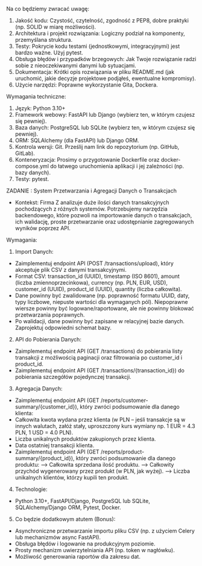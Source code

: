 Na co będziemy zwracać uwagę:

1. Jakość kodu: Czystość, czytelność, zgodność z PEP8, dobre praktyki (np. SOLID w miarę możliwości).
2. Architektura i projekt rozwiązania: Logiczny podział na komponenty, przemyślana struktura.
3. Testy: Pokrycie kodu testami (jednostkowymi, integracyjnymi) jest bardzo ważne. Użyj pytest.
4. Obsługa błędów i przypadków brzegowych: Jak Twoje rozwiązanie radzi sobie z nieoczekiwanymi danymi lub sytuacjami.
5. Dokumentacja: Krótki opis rozwiązania w pliku README.md (jak uruchomić, jakie decyzje projektowe podjąłeś, ewentualne kompromisy).
6. Użycie narzędzi: Poprawne wykorzystanie Gita, Dockera.

Wymagania techniczne:

1. Język: Python 3.10+
2. Framework webowy: FastAPI lub Django (wybierz ten, w którym czujesz się pewniej).
3. Baza danych: PostgreSQL lub SQLite (wybierz ten, w którym czujesz się pewniej).
4. ORM: SQLAlchemy (dla FastAPI) lub Django ORM.
5. Kontrola wersji: Git. Prześlij nam link do repozytorium (np. GitHub, GitLab).
6. Konteneryzacja: Prosimy o przygotowanie Dockerfile oraz docker-compose.yml do łatwego uruchomienia aplikacji i jej zależności (np. bazy danych).
7. Testy: pytest.

ZADANIE : System Przetwarzania i Agregacji Danych o Transakcjach
- Kontekst: Firma Z analizuje duże ilości danych transakcyjnych pochodzących z różnych systemów. Potrzebujemy narzędzia backendowego, które pozwoli na importowanie danych o transakcjach, ich walidację, proste przetwarzanie oraz udostępnianie zagregowanych wyników poprzez API.

Wymagania:
1. Import Danych:
- Zaimplementuj endpoint API (POST /transactions/upload), który akceptuje plik CSV z danymi transakcyjnymi.
- Format CSV: transaction_id (UUID), timestamp (ISO 8601), amount (liczba zmiennoprzecinkowa), currency (np. PLN, EUR, USD), customer_id (UUID), product_id (UUID), quantity (liczba całkowita).
- Dane powinny być zwalidowane (np. poprawność formatu UUID, daty, typy liczbowe, niepuste wartości dla wymaganych pól). Niepoprawne wiersze powinny być logowane/raportowane, ale nie powinny blokować przetwarzania poprawnych.
- Po walidacji, dane powinny być zapisane w relacyjnej bazie danych. Zaprojektuj odpowiedni schemat bazy.

2. API do Pobierania Danych:
- Zaimplementuj endpoint API (GET /transactions) do pobierania listy transakcji z możliwością paginacji oraz filtrowania po customer_id i product_id.
- Zaimplementuj endpoint API (GET /transactions/{transaction_id}) do pobierania szczegółów pojedynczej transakcji.

3. Agregacja Danych:
- Zaimplementuj endpoint API (GET /reports/customer-summary/{customer_id}), który zwróci podsumowanie dla danego klienta:
- Całkowita kwota wydana przez klienta (w PLN – jeśli transakcje są w innych walutach, załóż stały, uproszczony kurs wymiany np. 1 EUR = 4.3 PLN, 1 USD = 4.0 PLN).
- Liczba unikalnych produktów zakupionych przez klienta.
- Data ostatniej transakcji klienta.
- Zaimplementuj endpoint API (GET /reports/product-summary/{product_id}), który zwróci podsumowanie dla danego produktu:
--> Całkowita sprzedana ilość produktu.
--> Całkowity przychód wygenerowany przez produkt (w PLN, jak wyżej).
--> Liczba unikalnych klientów, którzy kupili ten produkt.

4. Technologie:
- Python 3.10+, FastAPI/Django, PostgreSQL lub SQLite, SQLAlchemy/Django ORM, Pytest, Docker.

5. Co będzie dodatkowym atutem (Bonus):
- Asynchroniczne przetwarzanie importu pliku CSV (np. z użyciem Celery lub mechanizmów async FastAPI).
- Obsługa błędów i logowanie na produkcyjnym poziomie.
- Prosty mechanizm uwierzytelniania API (np. token w nagłówku).
- Możliwość generowania raportów dla zakresu dat.